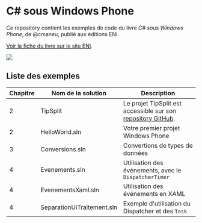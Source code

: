 C# sous Windows Phone
====================

Ce repository contient les exemples de code du livre *C# sous Windows Phone*, de @cmaneu, publié aux éditions ENI.

[Voir la fiche du livre sur le site ENI][lien-eni].

![](http://media1.editions-eni.fr/livres-c-sous-windows-phone-developpez-et-publiez-vos-applications-sur-le-store/.f773825d7cdcaaa348eb694b753f335a.jpg)

## Liste des exemples

Chapitre  |  Nom de la solution         |  Description
----------|-----------------------------|--------------------------------------------------------------------------
2         | TipSplit                    | Le projet TipSplit est accessible sur son [repository GitHub][tipsplit].
2         | HelloWorld.sln              | Votre premier projet Windows Phone
3         | Conversions.sln             | Convertions de types de données
4         | Evenements.sln              | Utilisation des événements, avec le `DispatcherTimer`
4         | EvenementsXaml.sln          | Utilisation des événements en XAML 
4         | SeparationUiTraitement.sln  | Exemple d'utilisation du Dispatcher et des `Task`


[lien-eni]: http://www.editions-eni.fr/livres/c-sous-windows-phone-developpez-et-publiez-vos-applications-sur-le-store/.481f975c2e1c0a806ab879d47af19f77.html
[tipsplit]: https://github.com/cmaneu/tipsplit
